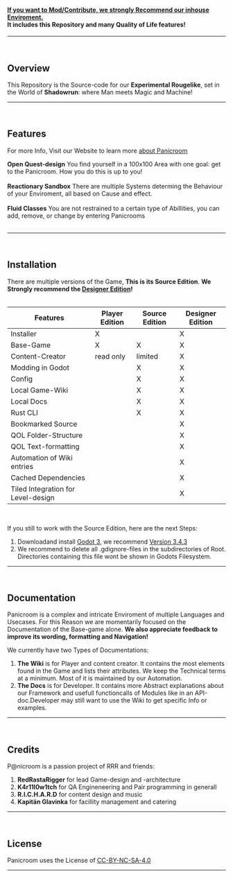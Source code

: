 

<h4>
<a href="ADD LINK TO WEBSITE">If you want to Mod/Contribute, we strongly Recommend our inhouse Enviroment.</a><br>
It includes this Repository and many Quality of Life features!
</h4>


---
<br>


## Overview
This Repository is the Source-code for our **Experimental Rougelike**, set in the World of **Shadowrun**:
where Man meets Magic and Machine!



---
<br>


## Features
For more Info, Visit our Website to learn more [about Panicroom]()

**Open Quest-design**
You find yourself in a 100x100 Area with one goal: get to the Panicroom. How you do this is up to you!<br><br>
**Reactionary Sandbox**
There are multiple Systems determing the Behaviour of your Enviroment, all based on Cause and effect.<br><br>
**Fluid Classes**
You are not restrained to a certain type of Abillities, you can add, remove, or change by entering Panicrooms<br><br>


---
<br>


## Installation
There are multiple versions of the Game, **This is its Source Edition**.
**We Strongly recommend the [Designer Edition]()!**
<br><br>

| Features                           | Player Edition | Source Edition   | Designer Edition  |
|------------------------------------|----------------|------------------|-------------------|
| Installer                          | X              |                  | X                 |
| Base-Game                          | X              | X                | X                 |
| Content-Creator                    | read only      | limited          | X                 |
| Modding in Godot                   |                | X                | X                 |
| Config                             |                | X                | X                 |
| Local Game-Wiki                    |                | X                | X                 |
| Local Docs                         |                | X                | X                 |
| Rust CLI                           |                | X                | X                 |
| Bookmarked Source                  |                |                  | X                 |
| QOL Folder-Structure               |                |                  | X                 |
| QOL Text-formatting                |                |                  | X                 |
| Automation of Wiki entries         |                |                  | X                 |
| Cached Dependencies                |                |                  | X                 |
| Tiled Integration for Level-design |                |                  | X                 |

<br>

If you still to work with the Source Edition, here are the next Steps:

1. Downloadand install [Godot 3](https://godotengine.org/download/windows), we recommend [Version 3.4.3](https://downloads.tuxfamily.org/godotengine/3.4.3/)
2. We recommend to delete all .gdignore-files in the subdirectories of Root. Directories containing this file wont be shown in Godots Filesystem.


---
<br>


## Documentation
Panicroom is a complex and intricate Enviroment of multiple Languages and Usecases.
For this Reason we are momentarily focused on the Documentation of the Base-game alone.
**We also appreciate feedback to improve its wording, formatting and Navigation!**

We currently have two Types of Documentations:
1. **The Wiki** is for Player and content creator. It contains the most elements found in the Game and lists their attributes. We keep the Technical terms at a minimum. Most of it is maintained by our Automation.
2. **The Docs** is for Developer. It contains more Abstract explanations about our Framework and usefull functioncalls of Modules like in an API-doc.Developer may still want to use the Wiki to get specific Info or examples.

---
<br>


## Credits
P@nicroom is a passion project of RRR and friends:

1. **RedRastaRigger** for lead Game-design and -architecture
2. **K4r11l0w1tch** for QA Engineneering and Pair programming in generall
3. **R.I.C.H.A.R.D** for content design and music
4. **Kapitän Glavinka** for facillity management and catering


---
<br>


## License
Panicroom uses the License of [CC-BY-NC-SA-4.0](creativecommons.org/licenses/by-nc-sa/4.0)


---
<br>




